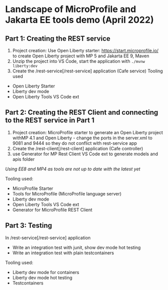 # Landscape of MicroProfile and Jakarta EE tools demo (April 2022)

## Part 1: Creating the REST service 
1. Project creation: Use Open Liberty starter: https://start.microprofile.io/ to create Open Liberty project with MP 5 and Jakarta EE 9, Maven
2. Unzip the project into VS Code, start the application with `./mvnw liberty:dev`
3. Create the /rest-service[/rest-service] application (Cafe service)
Tooling used
- Open Liberty Starter
- Liberty dev mode
- Open Liberty Tools VS Code ext

## Part 2: Creating the REST Client and connecting to the REST service in Part 1
1. Project creation: MicroProfile starter to generate an Open Liberty project withMP 4.1 and Open Liberty - change the ports in the server.xml to 9081 and 9444 so they do not conflict with rest-service app
2. Create the /rest-client[/rest-client] application (Cafe controller) 
3. use Generator for MP Rest Client VS Code ext to generate models and apis folder

*Using EE8 and MP4 as tools are not up to date with the latest yet*

Tooling used:
- MicroProfile Starter
- Tools for MicroProfile (MicroProfile language server)
- Liberty dev mode
- Open Liberty Tools VS Code ext
- Generator for MicroProfile REST Client

## Part 3: Testing
 In /rest-service[/rest-service] application 
- Write an integration test with junit, show dev mode hot testing
- Write an integration test with plain testcontainers

Tooling used:
- Liberty dev mode for containers
- Liberty dev mode hot testing
- Testcontainers
